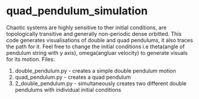 # quad_pendulum_simulation
Chaotic systems are highly sensitive to ther initial conditions, are topologically transitive and generally non-periodic dense orbitted.
This code generates visualisations of double and quad pendulums, it also traces the path for it. 
Feel free to change the initial conditions i.e theta(angle of pendulum string with y axis), omega(angluar velocity) to generate visuals for its motion.
Files:
1. double_pendulum.py - creates a simple double pendulum motion
2. quad_pendulum.py - creates a quad pendulum
3. 2_double_pendulum.py - simultaneously creates two different double pendulums with individual initial conditions
